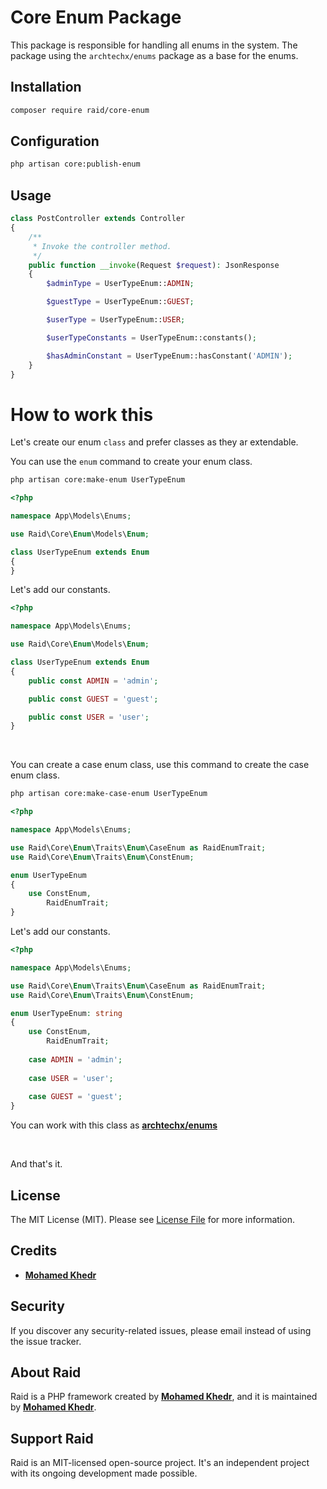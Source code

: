 # Core Enum Package

This package is responsible for handling all enums in the system.
The package using the `archtechx/enums` package as a base for the enums.

## Installation

``` bash
composer require raid/core-enum
```

## Configuration

``` bash
php artisan core:publish-enum
```

## Usage

``` php
class PostController extends Controller
{
    /**
     * Invoke the controller method.
     */
    public function __invoke(Request $request): JsonResponse
    {
        $adminType = UserTypeEnum::ADMIN;

        $guestType = UserTypeEnum::GUEST;

        $userType = UserTypeEnum::USER;

        $userTypeConstants = UserTypeEnum::constants();

        $hasAdminConstant = UserTypeEnum::hasConstant('ADMIN');
    }
}
```

# How to work this

Let's create our enum `class` and prefer classes as they ar extendable.

You can use the `enum` command to create your enum class.

``` bash
php artisan core:make-enum UserTypeEnum
```

``` php
<?php

namespace App\Models\Enums;

use Raid\Core\Enum\Models\Enum;

class UserTypeEnum extends Enum
{
}
```

Let's add our constants.

``` php
<?php

namespace App\Models\Enums;

use Raid\Core\Enum\Models\Enum;

class UserTypeEnum extends Enum
{
    public const ADMIN = 'admin';

    public const GUEST = 'guest';

    public const USER = 'user';
}
``` 

<br>

You can create a case enum class,
use this command to create the case enum class.

``` bash
php artisan core:make-case-enum UserTypeEnum
```

``` php
<?php

namespace App\Models\Enums;

use Raid\Core\Enum\Traits\Enum\CaseEnum as RaidEnumTrait;
use Raid\Core\Enum\Traits\Enum\ConstEnum;

enum UserTypeEnum
{
    use ConstEnum,
        RaidEnumTrait;
}
```

Let's add our constants.

``` php
<?php

namespace App\Models\Enums;

use Raid\Core\Enum\Traits\Enum\CaseEnum as RaidEnumTrait;
use Raid\Core\Enum\Traits\Enum\ConstEnum;

enum UserTypeEnum: string
{
    use ConstEnum,
        RaidEnumTrait;
    
    case ADMIN = 'admin';
    
    case USER = 'user';
    
    case GUEST = 'guest';
}
```

You can work with this class as **[archtechx/enums](https://github.com/archtechx/enums)**

<br>

And that's it.

## License

The MIT License (MIT). Please see [License File](LICENSE.md) for more information.

## Credits

- **[Mohamed Khedr](https://github.com/MohamedKhedr700)**

## Security

If you discover any security-related issues, please email
instead of using the issue tracker.

## About Raid

Raid is a PHP framework created by **[Mohamed Khedr](https://github.com/MohamedKhedr700)**,
and it is maintained by **[Mohamed Khedr](https://github.com/MohamedKhedr700)**.

## Support Raid

Raid is an MIT-licensed open-source project. It's an independent project with its ongoing development made possible.

